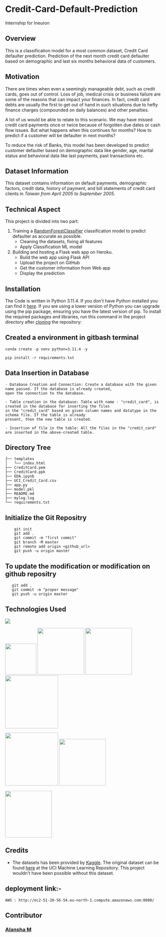 # Credit-Card-Default-Prediction

Internship for Ineuron

## Overview

This is a classification model for a most common dataset, Credit Card defaulter prediction. Prediction of the next month credit card defaulter based on demographic and last six months behavioral data of customers.

## Motivation

There are times when even a seemingly manageable debt, such as credit cards, goes out of control. Loss of job, medical crisis or business failure are some of the reasons that can impact your finances. In fact, credit card debts are usually the first to get out of hand in such situations due to hefty finance charges (compounded on daily balances) and other penalties.

A lot of us would be able to relate to this scenario. We may have missed credit card payments once or twice because of forgotten due dates or cash flow issues. But what happens when this continues for months? How to predict if a customer will be defaulter in next months?

To reduce the risk of Banks, this model has been developed to predict customer defaulter based on demographic data like gender, age, marital status and behavioral data like last payments, past transactions etc.

## Dataset Information

This dataset contains information on default payments, demographic factors, credit data, history of payment, and bill statements of credit card clients in _Taiwan from April 2005 to September 2005_.

## Technical Aspect

This project is divided into two part:

1. Training a [RandomForestClassifier](https://scikit-learn.org/stable/modules/generated/sklearn.ensemble.RandomForestClassifier.html) classification model to predict defaulter as accurate as possible.
   - Cleaning the datasets, fixing all features
   - Apply Classification ML model
2. Building and hosting a Flask web app on Heroku.
   - Build the web app using Flask API
   - Upload the project on GitHub
   - Get the customer information from Web app
   - Display the prediction

## Installation

The Code is written in Python 3.11.4. If you don't have Python installed you can find it [here](https://www.python.org/downloads/). If you are using a lower version of Python you can upgrade using the pip package, ensuring you have the latest version of pip. To install the required packages and libraries, run this command in the project directory after [cloning](https://www.howtogeek.com/451360/how-to-clone-a-github-repository/) the repository:

## Created a environment in gitbash terminal

```
conda create -p venv python=3.11.4 -y

pip install -r requirements.txt
```

## Data Insertion in Database

```
- Database Creation and Connection: Create a database with the given name passed. If the database is already created,
open the connection to the database.

- Table creation in the database: Table with name - "credit_card", is created in the database for inserting the files
in the "credit_card" based on given column names and datatype in the schema file. If the table is already
present, then the new table is created.

- Insertion of file in the table: All the files in the "credit_card" are inserted in the above-created table.
```

## Directory Tree

```
├── templates
│   └── index.html
├── CreditCard.pem
├── CreditCard.ppk
├── EDA.ipynb
├── UCI_Credit_Card.csv
├── app.py
├── model.pkl
├── README.md
├── mylog.log
└── requirements.txt
```

## Initialize the Git Repositry

```
    git init
    git add .
    git commit -m "first commit"
    git branch -M master
    git remote add origin <github_url>
    git push -u origin master
```

## To update the modification or modification on github repositry

```
   git add .
   git commit -m "proper message"
   git push -u origin master
```

## Technologies Used

![](https://forthebadge.com/images/badges/made-with-python.svg)

[<img target="_blank" src="https://numpy.org/images/logos/numpy.svg" width=100>](https://numpy.org) [<img target="_blank" src="https://upload.wikimedia.org/wikipedia/commons/thumb/e/ed/Pandas_logo.svg/450px-Pandas_logo.svg.png" width=150>](https://pandas.pydata.org) [<img target="_blank" src="https://scikit-learn.org/stable/_static/scikit-learn-logo-small.png" width=150>](https://scikit-learn.org/stable) [<img target="_blank" src="https://www.statsmodels.org/stable/_images/statsmodels-logo-v2-horizontal.svg" width=170>](https://www.statsmodels.org)

[<img target="_blank" src="https://matplotlib.org/_static/logo2_compressed.svg" width=170>](https://matplotlib.org) [<img target="_blank" src="https://seaborn.pydata.org/_static/logo-wide-lightbg.svg" width=150>](https://seaborn.pydata.org)

[<img target="_blank" src="https://jupyter.org/assets/nav_logo.svg" width=150>](https://jupyter.org)

## Credits

- The datasets has been provided by [Kaggle](https://www.kaggle.com/uciml/default-of-credit-card-clients-dataset). The original dataset can be found [here](https://archive.ics.uci.edu/ml/datasets/default+of+credit+card+clients) at the UCI Machine Learning Repository. This project wouldn't have been possible without this dataset.

## deployment link:-

```
AWS : http://ec2-51-20-56-54.eu-north-1.compute.amazonaws.com:8080/
```

## Contributor

### [Alansha M](https://github.com/alnxha7)
